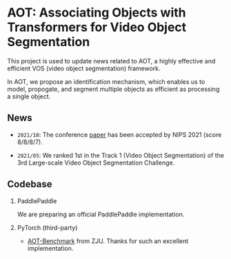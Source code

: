 # AOT: Associating Objects with Transformers for Video Object Segmentation
This project is used to update news related to AOT, a highly effective and efficient VOS (video object segmentation) framework.

In AOT, we propose an identification mechanism, which enables us to model, propogate, and segment multiple objects as efficient as processing a single object.

## News

- `2021/10`: The conference [paper](https://arxiv.org/abs/2106.02638) has been accepted by NIPS 2021 (score 8/8/8/7).

- `2021/05`: We ranked 1st in the Track 1 (Video Object Segmentation) of the 3rd Large-scale Video Object Segmentation Challenge.

## Codebase

1. PaddlePaddle
        
    We are preparing an official PaddlePaddle implementation.

2. PyTorch (third-party)
        
    - [AOT-Benchmark](https://github.com/yoxu515/aot-benchmark) from ZJU. Thanks for such an excellent implementation.





